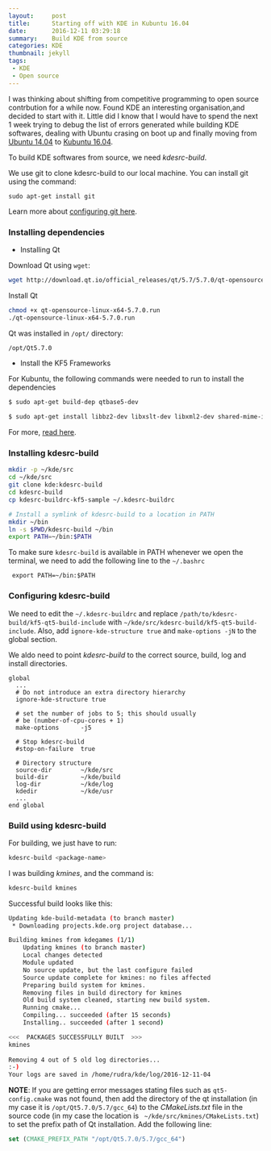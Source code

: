 ```yaml
---
layout:     post
title:      Starting off with KDE in Kubuntu 16.04
date:       2016-12-11 03:29:18
summary:    Build KDE from source
categories: KDE
thumbnail: jekyll
tags:
 - KDE
 - Open source
---
```


I was thinking about shifting from competitive programming to open source contrbution for a while now. Found KDE an interesting organisation,and decided to start with it. Little did I know that I would have to spend the next 1 week trying to debug the list of errors generated while building KDE softwares, dealing with Ubuntu crasing on boot up and finally moving from [Ubuntu 14.04](https://www.ubuntu.com/) to [Kubuntu 16.04](http://www.kubuntu.org/getkubuntu/). 

To build KDE softwares from source, we need *kdesrc-build*.

We use git to clone kdesrc-build to our local machine. You can install git using the command: 
```
sudo apt-get install git
```

Learn more about [configuring git here](https://help.github.com/articles/set-up-git/).

### Installing dependencies

* Installing Qt

Download Qt using ```wget```: 
```bash
wget http://download.qt.io/official_releases/qt/5.7/5.7.0/qt-opensource-linux-x64-5.7.0.run
```
Install Qt

```bash
chmod +x qt-opensource-linux-x64-5.7.0.run
./qt-opensource-linux-x64-5.7.0.run
```

Qt was installed in ```/opt/``` directory:
```bash
/opt/Qt5.7.0
```

* Install the KF5 Frameworks

For Kubuntu, the following commands were needed to run to install the dependencies

```bash
$ sudo apt-get build-dep qtbase5-dev

$ sudo apt-get install libbz2-dev libxslt-dev libxml2-dev shared-mime-info oxygen-icon-theme libgif-dev libvlc-dev libvlccore-dev doxygen gperf bzr libxapian-dev fontforge libgcrypt20-dev libattr1-dev network-manager-dev libgtk-3-dev xsltproc xserver-xorg-dev xserver-xorg-input-synaptics-dev libpwquality-dev modemmanager-dev libxcb-keysyms1-dev libepoxy-dev libpolkit-agent-1-dev libnm-util-dev libnm-glib-dev libegl1-mesa-dev libxcb-xkb-dev libqt5x11extras5-dev libwww-perl libxml-parser-perl libjson-perl libboost-dev libgstreamer-plugins-base1.0-dev libgstreamer1.0-dev libarchive-dev liblmdb-dev cmake git extra-cmake-modules "libkf5.*-dev" llvm llvm-3.6 libclang-3.6-dev bison flex
```
For more, [read here](https://community.kde.org/Guidelines_and_HOWTOs/Build_from_source/Install_the_dependencies).

### Installing kdesrc-build

```bash
mkdir -p ~/kde/src
cd ~/kde/src
git clone kde:kdesrc-build
cd kdesrc-build
cp kdesrc-buildrc-kf5-sample ~/.kdesrc-buildrc

# Install a symlink of kdesrc-build to a location in PATH
mkdir ~/bin
ln -s $PWD/kdesrc-build ~/bin
export PATH=~/bin:$PATH
```

To make sure ```kdesrc-build``` is available in PATH whenever we open the terminal, we need to add the following line to the ```~/.bashrc```

``` export PATH=~/bin:$PATH```

### Configuring kdesrc-build

We need to edit the ```~/.kdesrc-buildrc``` and replace ```/path/to/kdesrc-build/kf5-qt5-build-include``` with ```~/kde/src/kdesrc-build/kf5-qt5-build-include```. Also, add ```ignore-kde-structure true``` and ```make-options -jN``` to the global section.

We aldo need to point *kdesrc-build* to the correct source, build, log and install directories.

```
global
  ...
  # Do not introduce an extra directory hierarchy
  ignore-kde-structure true

  # set the number of jobs to 5; this should usually
  # be (number-of-cpu-cores + 1)
  make-options      -j5

  # Stop kdesrc-build
  #stop-on-failure  true

  # Directory structure
  source-dir        ~/kde/src
  build-dir         ~/kde/build
  log-dir           ~/kde/log
  kdedir            ~/kde/usr
  ...
end global
```

### Build using kdesrc-build

For building, we just have to run: 
```bash
kdesrc-build <package-name>
```

I was building *kmines*, and the command is: 
```bash
kdesrc-build kmines
```

Successful build looks like this: 

```bash
Updating kde-build-metadata (to branch master)
 * Downloading projects.kde.org project database...

Building kmines from kdegames (1/1)
	Updating kmines (to branch master)
	Local changes detected
	Module updated
	No source update, but the last configure failed
	Source update complete for kmines: no files affected
	Preparing build system for kmines.
	Removing files in build directory for kmines
	Old build system cleaned, starting new build system.
	Running cmake...
	Compiling... succeeded (after 15 seconds)
	Installing.. succeeded (after 1 second)

<<<  PACKAGES SUCCESSFULLY BUILT  >>>
kmines
 
Removing 4 out of 5 old log directories...
:-)
Your logs are saved in /home/rudra/kde/log/2016-12-11-04
```


**NOTE**: If you are getting error messages stating files such as `qt5-config.cmake` was not found, then add the directory of the qt installation (in my case it is `/opt/Qt5.7.0/5.7/gcc_64`) to the *CMakeLists.txt* file in the source code (in my case the location is ` ~/kde/src/kmines/CMakeLists.txt`) to set the prefix path of Qt installation.
Add the following line: 
```cmake
set (CMAKE_PREFIX_PATH "/opt/Qt5.7.0/5.7/gcc_64")
```
